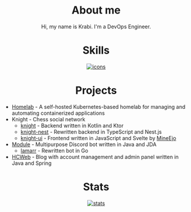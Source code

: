 <h1 align="center">About me</h1>
<p align="center">
Hi, my name is Krabi. I'm a DevOps Engineer.
</p>

<h1 align="center">Skills</h1>
<p align="center">
  <a href="https://github.com/tandpfun/skill-icons">
    <img alt="icons" src="https://skillicons.dev/icons?i=linux,kubernetes,docker,nginx,postgres,mongo,redis,aws&perline=8" />
  </a>
</p>

<h1 align="center">Projects</h1>

- [Homelab](https://github.com/krabiworld/homelab) - A self-hosted Kubernetes-based homelab for managing and automating containerized applications
- Knight - Chess social network
    - [knight](https://github.com/krabiworld/knight) - Backend written in Kotlin and Ktor
    - [knight-nest](https://github.com/krabiworld/knight-nest) - Rewritten backend in TypeScript and Nest.js
    - [knight-ui](https://github.com/krabiworld/knight-ui) - Frontend written in JavaScript and Svelte by [MineEjo](https://github.com/mineejo)
- [Module](https://github.com/krabiworld/module) - Multipurpose Discord bot written in Java and JDA
    - [lamarr](https://github.com/krabiworld/lamarr) - Rewritten bot in Go
- [HCWeb](https://github.com/krabiworld/HCWeb) - Blog with account management and admin panel written in Java and Spring

<h1 align="center">Stats</h1>
<p align="center">
  <a href="https://github.com/anuraghazra/github-readme-stats">
    <img alt="stats" src="https://github-readme-stats.vercel.app/api/top-langs/?username=krabiworld&hide_title=true&card_width=445&hide_border=true&layout=compact&theme=github_dark&langs_count=6&hide=html,css&exclude_repo=reiodart,reiodart-demo,knight-ui,Discord-Chess" />
  </a>
</p>
